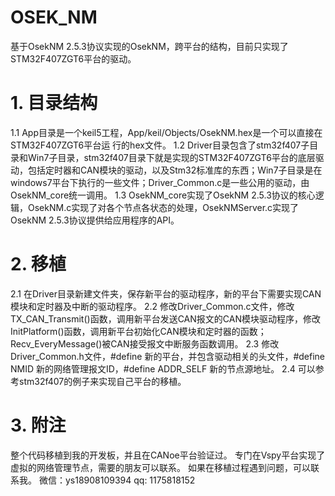 # OSEK_NM
基于OsekNM 2.5.3协议实现的OsekNM，跨平台的结构，目前只实现了STM32F407ZGT6平台的驱动。

# 1. 目录结构
1.1 App目录是一个keil5工程，App/keil/Objects/OsekNM.hex是一个可以直接在STM32F407ZGT6平台运    行的hex文件。
1.2 Driver目录包含了stm32f407子目录和Win7子目录，stm32f407目录下就是实现的STM32F407ZGT6平台的底层驱动，包括定时器和CAN模块的驱动，以及Stm32标准库的东西；Win7子目录是在windows7平台下执行的一些文件；Driver_Common.c是一些公用的驱动，由OsekNM_core统一调用。
1.3 OsekNM_core实现了OsekNM 2.5.3协议的核心逻辑，OsekNM.c实现了对各个节点各状态的处理，OsekNMServer.c实现了OsekNM 2.5.3协议提供给应用程序的API。

# 2. 移植
2.1 在Driver目录新建文件夹，保存新平台的驱动程序，新的平台下需要实现CAN模块和定时器及中断的驱动程序。
2.2 修改Driver_Common.c文件，修改TX_CAN_Transmit()函数，调用新平台发送CAN报文的CAN模块驱动程序，修改InitPlatform()函数，调用新平台初始化CAN模块和定时器的函数；Recv_EveryMessage()被CAN接受报文中断服务函数调用。
2.3 修改Driver_Common.h文件，#define 新的平台，并包含驱动相关的头文件，#define NMID 新的网络管理报文ID，#define ADDR_SELF 新的节点源地址。
2.4 可以参考stm32f407的例子来实现自己平台的移植。

# 3. 附注
整个代码移植到我的开发板，并且在CANoe平台验证过。
专门在Vspy平台实现了虚拟的网络管理节点，需要的朋友可以联系。
如果在移植过程遇到问题，可以联系我。
微信：ys18908109394
qq: 1175818152
